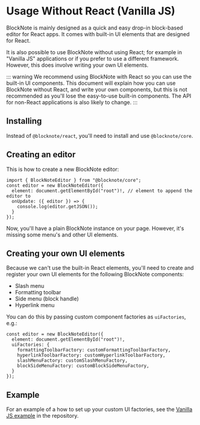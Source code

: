 # Usage Without React (Vanilla JS)

BlockNote is mainly designed as a quick and easy drop-in block-based editor for React apps. It comes with built-in UI elements that are designed for React.

It is also possible to use BlockNote without using React; for example in "Vanilla JS" applications or if you prefer to use a different framework. However, this does involve writing your own UI elements.

::: warning
We recommend using BlockNote with React so you can use the built-in UI components. This document will explain how you can use BlockNote without React, and write your own components, but this is not recommended as you'll lose the easy-to-use built-in components. The API for non-React applications is also likely to change.
:::

## Installing

Instead of `@blocknote/react`, you'll need to install and use `@blocknote/core`.

## Creating an editor

This is how to create a new BlockNote editor:

```
import { BlockNoteEditor } from "@blocknote/core";
const editor = new BlockNoteEditor({
  element: document.getElementById("root")!, // element to append the editor to
  onUpdate: ({ editor }) => {
    console.log(editor.getJSON());
  }
});
```

Now, you'll have a plain BlockNote instance on your page. However, it's missing some menu's and other UI elements.

## Creating your own UI elements

Because we can't use the built-in React elements, you'll need to create and register your own UI elements for the following BlockNote components:

- Slash menu
- Formatting toolbar
- Side menu (block handle)
- Hyperlink menu

You can do this by passing custom component factories as `uiFactories`, e.g.:

```
const editor = new BlockNoteEditor({
  element: document.getElementById("root")!,
  uiFactories: {
    formattingToolbarFactory: customFormattingToolbarFactory,
    hyperlinkToolbarFactory: customHyperlinkToolbarFactory,
    slashMenuFactory: customSlashMenuFactory,
    blockSideMenuFactory: customBlockSideMenuFactory,
  }
});
```

## Example

For an example of a how to set up your custom UI factories, see the [Vanilla JS example](https://github.com/YousefED/BlockNote/blob/main/examples/vanilla/) in the repository.
